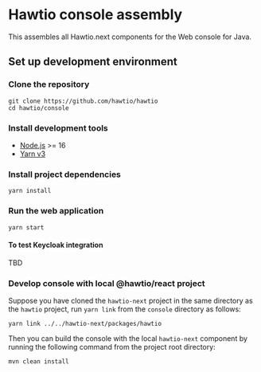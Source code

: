 # Hawtio console assembly

This assembles all Hawtio.next components for the Web console for Java.

## Set up development environment

### Clone the repository

    git clone https://github.com/hawtio/hawtio
    cd hawtio/console

### Install development tools

* [Node.js](http://nodejs.org) >= 16
* [Yarn v3](https://yarnpkg.com)

### Install project dependencies

    yarn install

### Run the web application

    yarn start

#### To test Keycloak integration

TBD

### Develop console with local @hawtio/react project

Suppose you have cloned the `hawtio-next` project in the same directory as the `hawtio` project, run `yarn link` from the `console` directory as follows:

    yarn link ../../hawtio-next/packages/hawtio

Then you can build the console with the local `hawtio-next` component by running the following command from the project root directory:

    mvn clean install

